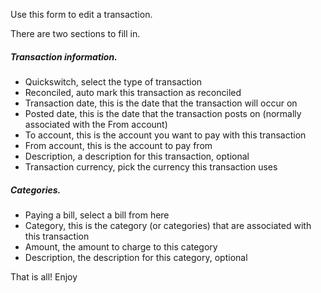 Use this form to edit a transaction.

There are two sections to fill in.

##### Transaction information.
* Quickswitch, select the type of transaction
* Reconciled, auto mark this transaction as reconciled
* Transaction date, this is the date that the transaction will occur on
* Posted date, this is the date that the transaction posts on (normally associated with the From account)
* To account, this is the account you want to pay with this transaction
* From account, this is the account to pay from
* Description, a description for this transaction, optional
* Transaction currency, pick the currency this transaction uses

##### Categories.
* Paying a bill, select a bill from here
* Category, this is the category (or categories) that are associated with this transaction
* Amount, the amount to charge to this category
* Description, the description for this category, optional

That is all! Enjoy